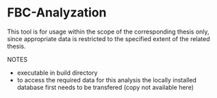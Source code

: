 # FBC-Analyzation

This tool is for usage within the scope of the corresponding thesis only, since appropriate data is restricted to the specified extent of the related thesis.

NOTES
* executable in build directory
* to access the required data for this analysis the locally installed database first needs to be transfered (copy not available here)
